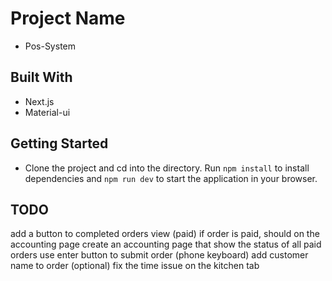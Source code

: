 # Project Name

- Pos-System
## Built With

- Next.js
- Material-ui


## Getting Started

- Clone the project and cd into the directory. Run ```npm install``` to install dependencies and ```npm run dev``` to start the application in your browser.


## TODO

add a button to completed orders view (paid)
if order is paid, should on the accounting page
create an accounting page that show the status of all paid orders
use enter button to submit order (phone keyboard)
add customer name to order (optional)
fix the time issue on the kitchen tab
